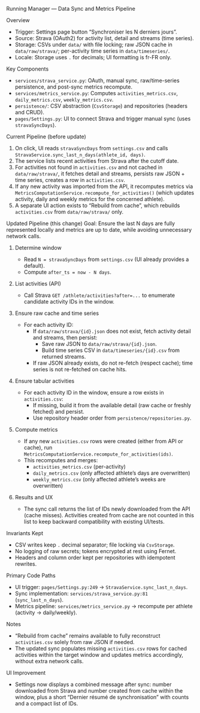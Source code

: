 Running Manager — Data Sync and Metrics Pipeline

Overview
- Trigger: Settings page button “Synchroniser les N derniers jours”.
- Source: Strava (OAuth2) for activity list, detail and streams (time series).
- Storage: CSVs under `data/` with file locking; raw JSON cache in `data/raw/strava/`; per-activity time series in `data/timeseries/`.
- Locale: Storage uses `.` for decimals; UI formatting is fr-FR only.

Key Components
- `services/strava_service.py`: OAuth, manual sync, raw/time-series persistence, and post-sync metrics recompute.
- `services/metrics_service.py`: Computes `activities_metrics.csv`, `daily_metrics.csv`, `weekly_metrics.csv`.
- `persistence/`: CSV abstraction (`CsvStorage`) and repositories (headers and CRUD).
- `pages/Settings.py`: UI to connect Strava and trigger manual sync (uses `stravaSyncDays`).

Current Pipeline (before update)
1) On click, UI reads `stravaSyncDays` from `settings.csv` and calls `StravaService.sync_last_n_days(athlete_id, days)`.
2) The service lists recent activities from Strava after the cutoff date.
3) For activities not found in `activities.csv` and not cached in `data/raw/strava/`, it fetches detail and streams, persists raw JSON + time series, creates a row in `activities.csv`.
4) If any new activity was imported from the API, it recomputes metrics via `MetricsComputationService.recompute_for_activities()` (which updates activity, daily and weekly metrics for the concerned athlete).
5) A separate UI action exists to “Rebuild from cache”, which rebuilds `activities.csv` from `data/raw/strava/` only.

Updated Pipeline (this change)
Goal: Ensure the last N days are fully represented locally and metrics are up to date, while avoiding unnecessary network calls.

1) Determine window
   - Read `N = stravaSyncDays` from `settings.csv` (UI already provides a default).
   - Compute `after_ts = now - N days`.

2) List activities (API)
   - Call Strava `GET /athlete/activities?after=...` to enumerate candidate activity IDs in the window.

3) Ensure raw cache and time series
   - For each activity ID:
     - If `data/raw/strava/{id}.json` does not exist, fetch activity detail and streams, then persist:
       - Save raw JSON to `data/raw/strava/{id}.json`.
       - Build time series CSV in `data/timeseries/{id}.csv` from returned streams.
     - If raw JSON already exists, do not re-fetch (respect cache); time series is not re-fetched on cache hits.

4) Ensure tabular activities
   - For each activity ID in the window, ensure a row exists in `activities.csv`:
     - If missing, build it from the available detail (raw cache or freshly fetched) and persist.
     - Use repository header order from `persistence/repositories.py`.

5) Compute metrics
   - If any new `activities.csv` rows were created (either from API or cache), run `MetricsComputationService.recompute_for_activities(ids)`.
   - This recomputes and merges:
     - `activities_metrics.csv` (per-activity)
     - `daily_metrics.csv` (only affected athlete’s days are overwritten)
     - `weekly_metrics.csv` (only affected athlete’s weeks are overwritten)

6) Results and UX
   - The sync call returns the list of IDs newly downloaded from the API (cache misses). Activities created from cache are not counted in this list to keep backward compatibility with existing UI/tests.

Invariants Kept
- CSV writes keep `.` decimal separator; file locking via `CsvStorage`.
- No logging of raw secrets; tokens encrypted at rest using Fernet.
- Headers and column order kept per repositories with idempotent rewrites.

Primary Code Paths
- UI trigger: `pages/Settings.py:249` → `StravaService.sync_last_n_days`.
- Sync implementation: `services/strava_service.py:81` (`sync_last_n_days`).
- Metrics pipeline: `services/metrics_service.py` → recompute per athlete (activity → daily/weekly).

Notes
- “Rebuild from cache” remains available to fully reconstruct `activities.csv` solely from raw JSON if needed.
- The updated sync populates missing `activities.csv` rows for cached activities within the target window and updates metrics accordingly, without extra network calls.

UI Improvement
- Settings now displays a combined message after sync: number downloaded from Strava and number created from cache within the window, plus a short “Dernier résumé de synchronisation” with counts and a compact list of IDs.
